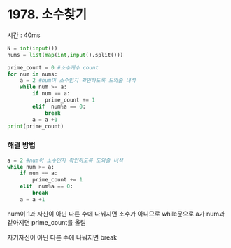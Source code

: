 # 1978. 소수찾기

시간 : 40ms
```python
N = int(input())
nums = list(map(int,input().split()))

prime_count = 0 #소수개수 count
for num in nums:
    a = 2 #num이 소수인지 확인하도록 도와줄 녀석
    while num >= a:
        if num == a:
            prime_count += 1
        elif  num%a == 0:
            break
        a = a +1
print(prime_count)
```
### 해결 방법

```python
a = 2 #num이 소수인지 확인하도록 도와줄 녀석
while num >= a:
    if num == a:
        prime_count += 1
    elif  num%a == 0:
        break
    a = a +1
```
num이 1과 자신이 아닌 다른 수에 나눠지면 소수가 아니므로 while문으로 a가 num과 같아지면 prime_count를 올림

자기자신이 아닌 다른 수에 나눠지면 break